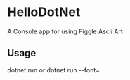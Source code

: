 # HelloDotNet

A Console app for using Figgle Ascii Art

## Usage
dotnet run <text-to-display>
or 
dotnet run <text-to-display> --font=<font-from-figgle>
